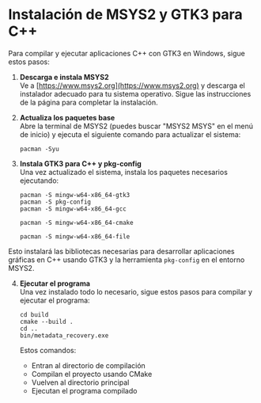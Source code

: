 # Instalación de MSYS2 y GTK3 para C++
Para compilar y ejecutar aplicaciones C++ con GTK3 en Windows, sigue estos pasos:

1. **Descarga e instala MSYS2**  
   Ve a [https://www.msys2.org](https://www.msys2.org) y descarga el instalador adecuado para tu sistema operativo. Sigue las instrucciones de la página para completar la instalación.

2. **Actualiza los paquetes base**  
   Abre la terminal de MSYS2 (puedes buscar "MSYS2 MSYS" en el menú de inicio) y ejecuta el siguiente comando para actualizar el sistema:
   ```
   pacman -Syu
   ```

3. **Instala GTK3 para C++ y pkg-config**  
   Una vez actualizado el sistema, instala los paquetes necesarios ejecutando:
   ```
   pacman -S mingw-w64-x86_64-gtk3
   pacman -S pkg-config
   pacman -S mingw-w64-x86_64-gcc

   pacman -S mingw-w64-x86_64-cmake

   pacman -S mingw-w64-x86_64-file
   ```

Esto instalará las bibliotecas necesarias para desarrollar aplicaciones gráficas en C++ usando GTK3 y la herramienta `pkg-config` en el entorno MSYS2.

4. **Ejecutar el programa**  
   Una vez instalado todo lo necesario, sigue estos pasos para compilar y ejecutar el programa:
   ```
   cd build
   cmake --build .
   cd ..
   bin/metadata_recovery.exe
   ```

   Estos comandos:
   - Entran al directorio de compilación
   - Compilan el proyecto usando CMake
   - Vuelven al directorio principal
   - Ejecutan el programa compilado
